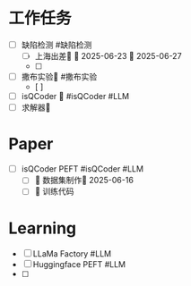 
# 工作任务
- [ ] 缺陷检测 #缺陷检测
	- [ ] 上海出差🔺 🛫 2025-06-23 📅 2025-06-27 
	- [ ] 
- [ ] 撒布实验🔺  #撒布实验 
	- [ ] 
- [ ] isQCoder 🔼  #isQCoder #LLM 
- [ ] 求解器🔼 

# Paper

- [ ] isQCoder PEFT #isQCoder #LLM 
	- [ ] 🔼 数据集制作🛫 2025-06-16 
	- [ ] 🔼 训练代码

# Learning
- [ ] LLaMa Factory #LLM
- [ ] Huggingface PEFT #LLM
- [ ] 
